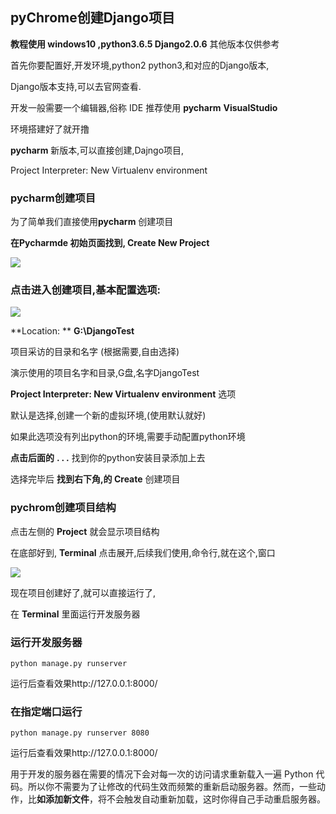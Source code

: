 

## 		pyChrome创建Django项目

**教程使用 windows10 ,python3.6.5 Django2.0.6** 其他版本仅供参考

首先你要配置好,开发环境,python2 python3,和对应的Django版本,

Django版本支持,可以去官网查看.

开发一般需要一个编辑器,俗称 IDE 推荐使用  **pycharm** **VisualStudio**

环境搭建好了就开撸

**pycharm** 新版本,可以直接创建,Dajngo项目,

Project Interpreter: New Virtualenv environment

### pycharm**创建项目**

为了简单我们直接使用**pycharm** 创建项目

**在Pycharmde 初始页面找到, Create New Project**

![](img/django-create-project1.png)

### **点击进入创建项目,基本配置选项:**

![](img/django-create-project2.png)

**Location: ** **G:\DjangoTest**

项目采访的目录和名字 (根据需要,自由选择)

演示使用的项目名字和目录,G盘,名字DjangoTest

**Project Interpreter: New Virtualenv environment** 选项

默认是选择,创建一个新的虚拟环境,(使用默认就好)

如果此选项没有列出python的环境,需要手动配置python环境

**点击后面的**     **. . .**   找到你的python安装目录添加上去

选择完毕后 **找到右下角,的 Create** 创建项目

### pychrom创建项目结构

点击左侧的 **Project** 就会显示项目结构

在底部好到, **Terminal** 点击展开,后续我们使用,命令行,就在这个,窗口

![](img/django-create-project3.png)

现在项目创建好了,就可以直接运行了,

在 **Terminal** 里面运行开发服务器

### **运行开发服务器**

```
python manage.py runserver
```

运行后查看效果http://127.0.0.1:8000/

### **在指定端口运行**

```
python manage.py runserver 8080
```

运行后查看效果http://127.0.0.1:8000/

用于开发的服务器在需要的情况下会对每一次的访问请求重新载入一遍 Python 代码。所以你不需要为了让修改的代码生效而频繁的重新启动服务器。然而，一些动作，比**如添加新文件**，将不会触发自动重新加载，这时你得自己手动重启服务器。 

